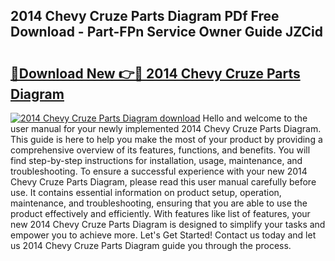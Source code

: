 ## 2014 Chevy Cruze Parts Diagram PDf Free Download - Part-FPn Service Owner Guide JZCid

# <h2><a href="http://dfqbneq.blite.top/?on=2014+Chevy+Cruze+Parts+Diagram">🔗Download New 👉🔴 2014 Chevy Cruze Parts Diagram</a></h2>

[![2014 Chevy Cruze Parts Diagram download](https://i.imgur.com/lujVjoI.png)](http://dfqbneq.blite.top/?on=2014+Chevy+Cruze+Parts+Diagram)
Hello and welcome to the user manual for your newly implemented 2014 Chevy Cruze Parts Diagram. This guide is here to help you make the most of your product by providing a comprehensive overview of its features, functions, and benefits. You will find step-by-step instructions for installation, usage, maintenance, and troubleshooting. To ensure a successful experience with your new 2014 Chevy Cruze Parts Diagram, please read this user manual carefully before use. It contains essential information on product setup, operation, maintenance, and troubleshooting, ensuring that you are able to use the product effectively and efficiently. With features like list of features, your new 2014 Chevy Cruze Parts Diagram is designed to simplify your tasks and empower you to achieve more. Let's Get Started! Contact us today and let us 2014 Chevy Cruze Parts Diagram guide you through the process.
